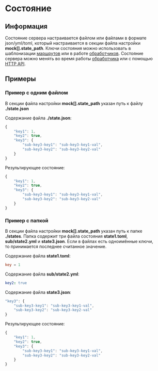 # Состояние

## Информация

Состояние сервера настраивается файлом или файлами в формате json/yml/toml, который настраивается в секции файла настройки **mock[].state_path**. Ключи состояния можно использовать в шаблонизации [маршрутов](ROUTES.md) или в работе [обработчиков](HANDLERS.md). Состояние сервера можно менять во время работы [обработчика](HANDLERS.md) или с помощью [HTTP API](API.md).

## Примеры

### Пример с одним файлом

В секции файла настройки **mock[].state_path** указан путь к файлу **./state.json**

Содержание файла **./state.json**:

```js
{
    "key1": 1,
    "key2": true,
    "key3": {
        "sub-key3-key1": "sub-key3-key1-val",
        "sub-key3-key2": "sub-key3-key2-val"
    }
}
```

Результирующее состояние:

```js
{
    "key1": 1,
    "key2": true,
    "key3": {
        "sub-key3-key1": "sub-key3-key1-val",
        "sub-key3-key2": "sub-key3-key2-val"
    }
}
```

### Пример с папкой

В секции файла настройки **mock[].state_path** указан путь к папке **./states**. Папка содержит три файла состояния **state1.toml**, **sub/state2.yml** и **state3.json**. Если в файлах есть одноимённые ключи, то принимается последнее считанное значение.

Содержание файла **state1.toml**:

```toml
key = 1
```

Содержание файла **sub/state2.yml**:

```yml
key2: true
```

Содержание файла **state3.json**:

```js
"key3": {
    "sub-key3-key1": "sub-key3-key1-val",
    "sub-key3-key2": "sub-key3-key2-val"
}
```

Результирующее состояние:

```js
{
    "key1": 1,
    "key2": true,
    "key3": {
        "sub-key3-key1": "sub-key3-key1-val",
        "sub-key3-key2": "sub-key3-key2-val"
    }
}